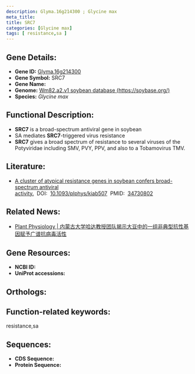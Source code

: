 ```yaml
---
description: Glyma.16g214300 ; Glycine max
meta_title:
title: SRC7
categories: [Glycine max]
tags: [ resistance,sa ]
---
```


## Gene Details:
- **Gene ID:**	[Glyma.16g214300]()
- **Gene Symbol:** SRC7
- **Gene Name:** 
- **Genome:** [Wm82.a2.v1 soybean database (https://soybase.org/)]()
- **Species:** *Glycine max*

## Functional Description:
   - **SRC7** is a broad-spectrum antiviral gene in soybean
   - SA mediates **SRC7**-triggered virus resistance
   - **SRC7** gives a broad spectrum of resistance to several viruses of the Potyviridae including SMV, PVY, PPV, and also to a Tobamovirus TMV.

## Literature:
   - [A cluster of atypical resistance genes in soybean confers broad-spectrum antiviral activity.]( https://academic.oup.com/plphys/article/188/2/1277/6420231?login=true)&nbsp;&nbsp;DOI:&nbsp;&nbsp;[10.1093/plphys/kiab507](https://academic.oup.com/plphys/article/188/2/1277/6420231?login=true)&nbsp;&nbsp;PMID:&nbsp;&nbsp;[34730802](https://pubmed.ncbi.nlm.nih.gov/34730802/)

## Related News:
   - [Plant Physiology | 内蒙古大学哈达教授团队揭示大豆中的一组非典型抗性基因赋予广谱抗病毒活性](https://mp.weixin.qq.com/s?__biz=Mzg3MDEwNDEyMg==&mid=2247520314&idx=5&sn=8af14dfebfd634614759ca13b0a4242c&chksm=ce903d6ff9e7b4799ed79f622ea157ddefe096de88a89aa6ddab20c5f89cf018fa89c8d10e2c&scene=27#wechat_redirect)

## Gene Resources:
- **NCBI ID:** [](https://www.ncbi.nlm.nih.gov/gene/?term=)
- **UniProt accessions:** [](https://www.uniprot.org/uniprotkb//entry)

## Orthologs:

## Function-related keywords:
resistance,sa

## Sequences:
- **CDS Sequence:**
- **Protein Sequence:**

